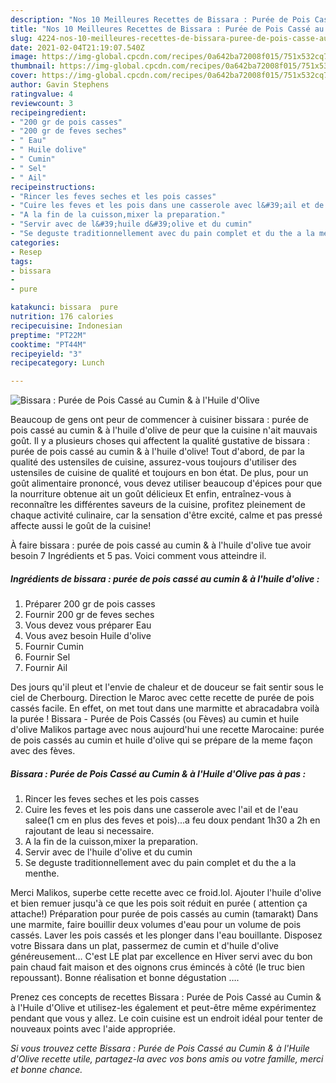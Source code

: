 ```yaml
---
description: "Nos 10 Meilleures Recettes de Bissara : Purée de Pois Cassé au Cumin &amp;amp; à l&amp;#39;Huile d&amp;#39;Olive"
title: "Nos 10 Meilleures Recettes de Bissara : Purée de Pois Cassé au Cumin &amp;amp; à l&amp;#39;Huile d&amp;#39;Olive"
slug: 4224-nos-10-meilleures-recettes-de-bissara-puree-de-pois-casse-au-cumin-and-amp-a-l-and-39-huile-d-and-39-olive
date: 2021-02-04T21:19:07.540Z
image: https://img-global.cpcdn.com/recipes/0a642ba72008f015/751x532cq70/bissara-puree-de-pois-casse-au-cumin-a-lhuile-dolive-photo-principale-de-la-recette.jpg
thumbnail: https://img-global.cpcdn.com/recipes/0a642ba72008f015/751x532cq70/bissara-puree-de-pois-casse-au-cumin-a-lhuile-dolive-photo-principale-de-la-recette.jpg
cover: https://img-global.cpcdn.com/recipes/0a642ba72008f015/751x532cq70/bissara-puree-de-pois-casse-au-cumin-a-lhuile-dolive-photo-principale-de-la-recette.jpg
author: Gavin Stephens
ratingvalue: 4
reviewcount: 3
recipeingredient:
- "200 gr de pois casses"
- "200 gr de feves seches"
- " Eau"
- " Huile dolive"
- " Cumin"
- " Sel"
- " Ail"
recipeinstructions:
- "Rincer les feves seches et les pois casses"
- "Cuire les feves et les pois dans une casserole avec l&#39;ail et de l&#39;eau salee(1 cm en plus des feves et pois)...a feu doux pendant 1h30 a 2h en rajoutant de leau si necessaire."
- "A la fin de la cuisson,mixer la preparation."
- "Servir avec de l&#39;huile d&#39;olive et du cumin"
- "Se deguste traditionnellement avec du pain complet et du the a la menthe."
categories:
- Resep
tags:
- bissara
- 
- pure

katakunci: bissara  pure 
nutrition: 176 calories
recipecuisine: Indonesian
preptime: "PT22M"
cooktime: "PT44M"
recipeyield: "3"
recipecategory: Lunch

---
```



![Bissara : Purée de Pois Cassé au Cumin &amp; à l&#39;Huile d&#39;Olive](https://img-global.cpcdn.com/recipes/0a642ba72008f015/751x532cq70/bissara-puree-de-pois-casse-au-cumin-a-lhuile-dolive-photo-principale-de-la-recette.jpg)

Beaucoup de gens ont peur de commencer à cuisiner bissara : purée de pois cassé au cumin &amp; à l&#39;huile d&#39;olive de peur que la cuisine n'ait mauvais goût. Il y a plusieurs choses qui affectent la qualité gustative de bissara : purée de pois cassé au cumin &amp; à l&#39;huile d&#39;olive! Tout d'abord, de par la qualité des ustensiles de cuisine, assurez-vous toujours d'utiliser des ustensiles de cuisine de qualité et toujours en bon état. De plus, pour un goût alimentaire prononcé, vous devez utiliser beaucoup d'épices pour que la nourriture obtenue ait un goût délicieux Et enfin, entraînez-vous à reconnaître les différentes saveurs de la cuisine, profitez pleinement de chaque activité culinaire, car la sensation d'être excité, calme et pas pressé affecte aussi le goût de la cuisine!

<!--inarticleads1-->

À faire bissara : purée de pois cassé au cumin &amp; à l&#39;huile d&#39;olive tue avoir besoin 7 Ingrédients et 5 pas. Voici comment vous atteindre il.

##### Ingrédients de bissara : purée de pois cassé au cumin &amp; à l&#39;huile d&#39;olive :

1. Préparer 200 gr de pois casses
1. Fournir 200 gr de feves seches
1. Vous devez vous préparer  Eau
1. Vous avez besoin  Huile d&#39;olive
1. Fournir  Cumin
1. Fournir  Sel
1. Fournir  Ail


Des jours qu&#39;il pleut et l&#39;envie de chaleur et de douceur se fait sentir sous le ciel de Cherbourg. Direction le Maroc avec cette recette de purée de pois cassés facile. En effet, on met tout dans une marmitte et abracadabra voilà la purée ! Bissara - Purée de Pois Cassés (ou Fèves) au cumin et huile d&#39;olive Malikos partage avec nous aujourd&#39;hui une recette Marocaine: purée de pois cassés au cumin et huile d&#39;olive qui se prépare de la meme façon avec des fèves. 

<!--inarticleads2-->

##### Bissara : Purée de Pois Cassé au Cumin &amp; à l&#39;Huile d&#39;Olive pas à pas :

1. Rincer les feves seches et les pois casses
1. Cuire les feves et les pois dans une casserole avec l&#39;ail et de l&#39;eau salee(1 cm en plus des feves et pois)...a feu doux pendant 1h30 a 2h en rajoutant de leau si necessaire.
1. A la fin de la cuisson,mixer la preparation.
1. Servir avec de l&#39;huile d&#39;olive et du cumin
1. Se deguste traditionnellement avec du pain complet et du the a la menthe.


Merci Malikos, superbe cette recette avec ce froid.lol. Ajouter l&#39;huile d&#39;olive et bien remuer jusqu&#39;à ce que les pois soit réduit en purée ( attention ça attache!) Préparation pour purée de pois cassés au cumin (tamarakt) Dans une marmite, faire bouillir deux volumes d&#39;eau pour un volume de pois cassés. Laver les pois cassés et les plonger dans l&#39;eau bouillante. Disposez votre Bissara dans un plat, passermez de cumin et d&#39;huile d&#39;olive généreusement… C&#39;est LE plat par excellence en Hiver servi avec du bon pain chaud fait maison et des oignons crus émincés à côté (le truc bien repoussant). Bonne réalisation et bonne dégustation …. 

<!--inarticleads1-->

<p>
Prenez ces concepts de recettes Bissara : Purée de Pois Cassé au Cumin &amp; à l&#39;Huile d&#39;Olive et utilisez-les également et peut-être même expérimentez pendant que vous y allez. Le coin cuisine est un endroit idéal pour tenter de nouveaux points avec l'aide appropriée.
</p>

<p>
<i>Si vous trouvez cette Bissara : Purée de Pois Cassé au Cumin &amp; à l&#39;Huile d&#39;Olive recette utile, partagez-la avec vos bons amis ou votre famille, merci et bonne chance.</i>
</p>
